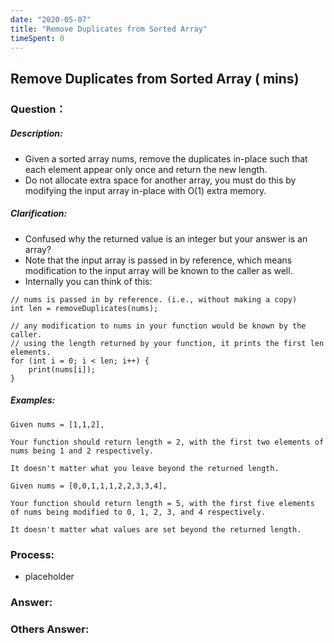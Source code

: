 ```yaml
---
date: "2020-05-07"
title: "Remove Duplicates from Sorted Array"
timeSpent: 0
---
```


## Remove Duplicates from Sorted Array ( mins)

### Question：

##### Description:
* Given a sorted array nums, remove the duplicates in-place such that each element appear only once and return the new length.
* Do not allocate extra space for another array, you must do this by modifying the input array in-place with O(1) extra memory.

##### Clarification:
* Confused why the returned value is an integer but your answer is an array?
* Note that the input array is passed in by reference, which means modification to the input array will be known to the caller as well.
* Internally you can think of this:
```
// nums is passed in by reference. (i.e., without making a copy)
int len = removeDuplicates(nums);

// any modification to nums in your function would be known by the caller.
// using the length returned by your function, it prints the first len elements.
for (int i = 0; i < len; i++) {
    print(nums[i]);
}
```

##### Examples:
```
Given nums = [1,1,2],

Your function should return length = 2, with the first two elements of nums being 1 and 2 respectively.

It doesn't matter what you leave beyond the returned length.

Given nums = [0,0,1,1,1,2,2,3,3,4],

Your function should return length = 5, with the first five elements of nums being modified to 0, 1, 2, 3, and 4 respectively.

It doesn't matter what values are set beyond the returned length.
```

### Process:
- placeholder

### Answer:

### Others Answer:
